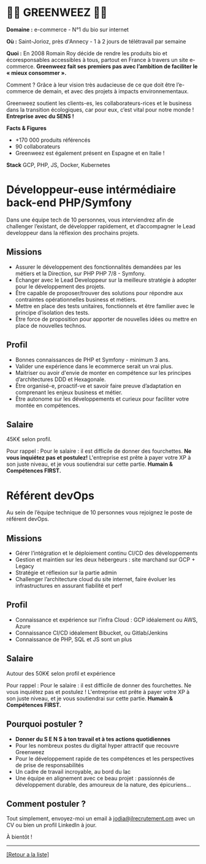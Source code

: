# 👩‍🌾 GREENWEEZ 👩‍🌾  

**Domaine :** e-commerce - N°1 du bio sur internet 

**Où :** Saint-Jorioz, près d'Annecy - 1 à 2 jours de télétravail par semaine 

**Quoi :** 	En 2008 Romain Roy décide de rendre les produits bio et écoresponsables accessibles à tous, partout en France à travers un site e-commerce. **Greenweez fait ses premiers pas avec l’ambition de faciliter le « mieux consommer ».**

Comment ? Grâce à leur vision très audacieuse de ce que doit être l’e-commerce de demain, et avec des projets à impacts environnementaux. 

Greenweez soutient les clients-es, les collaborateurs-rices et le business dans la transition écologiques, car pour eux, c’est vital pour notre monde ! **Entreprise avec du SENS !**

**Facts & Figures**

* +170 000 produits référencés 
* 90 collaborateurs 
* Greenweez est également présent en Espagne et en Italie ! 

**Stack**
GCP, PHP, JS, Docker, Kubernetes 

# Développeur-euse intérmédiaire back-end PHP/Symfony

Dans une équipe tech de 10 personnes, vous interviendrez afin de challenger l’existant, de développer rapidement, et d’accompagner le Lead developpeur dans la réflexion des prochains projets.

## Missions

* Assurer le développement des fonctionnalités demandées par les métiers et la Direction, sur PHP PHP 7/8 - Symfony.
* Échanger avec le Lead Developpeur sur la meilleure stratégie à adopter pour le développement des projets.
* Être capable de proposer/trouver des solutions pour répondre aux contraintes opérationnelles business et métiers.
* Mettre en place des tests unitaires, fonctionnels et être familier avec le principe d’isolation des tests.
* Être force de proposition pour apporter de nouvelles idées ou mettre en place de nouvelles technos.

## Profil

* Bonnes connaissances de PHP et Symfony - minimum 3 ans.
* Valider une expérience dans le ecommerce serait un vrai plus.
* Maitriser ou avoir d'envie de monter en compétence sur les principes d’architectures DDD et Hexagonale.
* Être organisé-e, proactif-ve et savoir faire preuve d’adaptation en comprenant les enjeux business et métier.
* Être autonome sur les développements et curieux pour faciliter votre montée en compétences.

## Salaire

45K€ selon profil.

Pour rappel : Pour le salaire : il est difficile de donner des fourchettes. **Ne vous inquiétez pas et postulez!** L'entreprise est prête à payer votre XP à son juste niveau, et je vous soutiendrai sur cette partie. **Humain & Compétences FIRST.**


# Référent devOps

Au sein de l’équipe technique de 10 personnes vous rejoignez le poste de référent devOps. 

## Missions

* Gérer l’intégration et le déploiement continu CI/CD des développements 
* Gestion et maintien sur les deux hébergeurs : site marchand sur GCP + Legacy 
* Stratégie et réflexion sur la partie admin 
* Challenger l’architecture cloud du site internet, faire évoluer les infrastructures en assurant fiabilité et perf 

## Profil

* Connaissance et expérience sur l’infra Cloud : GCP idéalement ou AWS, Azure 
* Connaissance CI/CD idéalement Bibucket, ou Gitlab/Jenkins 
* Connaissance de PHP, SQL et JS sont un plus 

## Salaire 

Autour des 50K€ selon profil et expérience 

Pour rappel : Pour le salaire : il est difficile de donner des fourchettes. Ne vous inquiétez pas et postulez ! L'entreprise est prête à payer votre XP à son juste niveau, et je vous soutiendrai sur cette partie. **Humain & Compétences FIRST.**


## Pourquoi postuler ? 

* **Donner du S E N S à ton travail et à tes actions quotidiennes** 
* Pour les nombreux postes du digital hyper attractif que recouvre Greenweez 
* Pour le développement rapide de tes compétences et les perspectives de prise de responsabilités 
* Un cadre de travail incroyable, au bord du lac 
* Une équipe en alignement avec ce beau projet : passionnés de développement durable, des amoureux de la nature, des épicuriens… 

## Comment postuler ? 

Tout simplement, envoyez-moi un email à jodia@jlrecrutement.om  avec un CV ou bien un profil LinkedIn à jour. 

À bientôt !

----
<a href="https://github.com/jlondiche/job-board-php/blob/master/README.md">[Retour a la liste]</a>